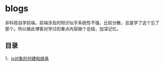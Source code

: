 # blogs
非科班自学前端，前端涉及的知识似乎系统性不强，比较分散，总是学了这个忘了那个。所以做此博客对学过的重点内容做个总结，加深记忆。
## 目录
1、[js对象的创建和继承](https://github.com/IamHuadong/blogs/issues/1)
